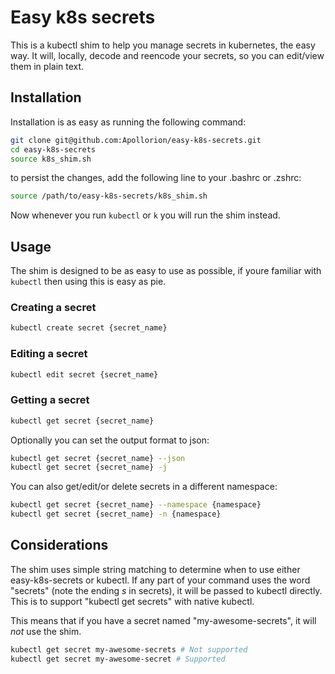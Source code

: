 # Easy k8s secrets

This is a kubectl shim to help you manage secrets in kubernetes, the easy way.
It will, locally, decode and reencode your secrets, so you can edit/view them in plain text.

## Installation
Installation is as easy as running the following command:
```bash
git clone git@github.com:Apollorion/easy-k8s-secrets.git
cd easy-k8s-secrets
source k8s_shim.sh
```

to persist the changes, add the following line to your .bashrc or .zshrc:
```bash
source /path/to/easy-k8s-secrets/k8s_shim.sh
```

Now whenever you run `kubectl` or `k` you will run the shim instead.

## Usage
The shim is designed to be as easy to use as possible, if youre familiar with `kubectl` then using this is easy as pie.

### Creating a secret
```bash
kubectl create secret {secret_name}
```

### Editing a secret
```bash
kubectl edit secret {secret_name}
```

### Getting a secret
```bash
kubectl get secret {secret_name}
```

Optionally you can set the output format to json:
```bash
kubectl get secret {secret_name} --json
kubectl get secret {secret_name} -j
```

You can also get/edit/or delete secrets in a different namespace:
```bash
kubectl get secret {secret_name} --namespace {namespace}
kubectl get secret {secret_name} -n {namespace}
```

## Considerations

The shim uses simple string matching to determine when to use either easy-k8s-secrets or kubectl.
If any part of your command uses the word "secrets" (note the ending *s* in secrets), it will be passed to kubectl directly.
This is to support "kubectl get secrets" with native kubectl.  

This means that if you have a secret named "my-awesome-secrets", it will _not_ use the shim.
```bash
kubectl get secret my-awesome-secrets # Not supported
kubectl get secret my-awesome-secret # Supported
```
